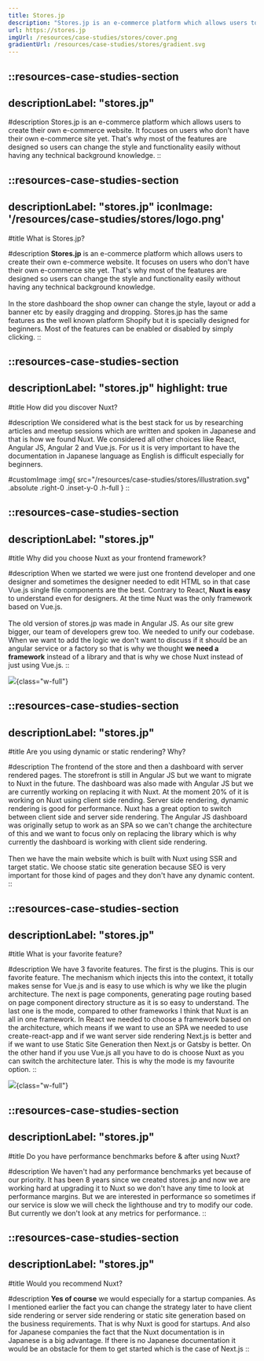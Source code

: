 ```yaml
---
title: Stores.jp
description: "Stores.jp is an e-commerce platform which allows users to create their own e-commerce website."
url: https://stores.jp
imgUrl: /resources/case-studies/stores/cover.png
gradientUrl: /resources/case-studies/stores/gradient.svg
---
```


::resources-case-studies-section
---
descriptionLabel: "stores.jp"
---

#description
Stores.jp is an e-commerce platform which allows users to create their own e-commerce website. It focuses on users who don't have their own e-commerce site yet. That's why most of the features are designed so users can change the style and functionality easily without having any technical background knowledge.
::

::resources-case-studies-section
---
descriptionLabel: "stores.jp"
iconImage: '/resources/case-studies/stores/logo.png'
---

#title
What is Stores.jp?

#description
**Stores.jp** is an e-commerce platform which allows users to create their own e-commerce website. It focuses on users who don't have their own e-commerce site yet. That's why most of the features are designed so users can change the style and functionality easily without having any technical background knowledge.
<br>
<br>
In the store dashboard the shop owner can change the style, layout or add a banner etc by easily dragging and dropping. Stores.jp has the same features as the well known platform Shopify but it is specially designed for beginners. Most of the features can be enabled or disabled by simply clicking.
::

::resources-case-studies-section
---
descriptionLabel: "stores.jp"
highlight: true
---

#title
How did you discover Nuxt?

#description
We considered what is the best stack for us by researching articles and meetup sessions which are written and spoken in Japanese and that is how we found Nuxt. We considered all other choices like React, Angular JS, Angular 2 and Vue.js. For us it is very important to have the documentation in Japanese language as English is difficult especially for beginners.

#customImage
:img{ src="/resources/case-studies/stores/illustration.svg" .absolute .right-0 .inset-y-0 .h-full }
::

::resources-case-studies-section
---
descriptionLabel: "stores.jp"
---

#title
Why did you choose Nuxt as your frontend framework?

#description
When we started we were just one frontend developer and one designer and sometimes the designer needed to edit HTML so in that case Vue.js single file components are the best. Contrary to React, **Nuxt is easy** to understand even for designers. At the time Nuxt was the only framework based on Vue.js.
<br>
<br>
The old version of stores.jp was made in Angular JS. As our site grew bigger, our team of developers grew too. We needed to unify our codebase. When we want to add the logic we don't want to discuss if it should be an angular service or a factory so that is why we thought **we need a framework** instead of a library and that is why we chose Nuxt instead of just using Vue.js.
::

![](/resources/case-studies/stores/section1.png){class="w-full"}

::resources-case-studies-section
---
descriptionLabel: "stores.jp"
---

#title
Are you using dynamic or static rendering? Why?

#description
The frontend of the store and then a dashboard with server rendered pages. The storefront is still in Angular JS but we want to migrate to Nuxt in the future. The dashboard was also made with Angular JS but we are currently working on replacing it with Nuxt. At the moment 20% of it is working on Nuxt using client side rending. Server side rendering, dynamic rendering is good for performance. Nuxt has a great option to switch between client side and server side rendering. The Angular JS dashboard was originally setup to work as an SPA so we can't change the architecture of this and we want to focus only on replacing the library which is why currently the dashboard is working with client side rendering.
<br><br>
Then we have the main website which is built with Nuxt using SSR and target static. We choose static site generation because SEO is very important for those kind of pages and they don't have any dynamic content.
::

::resources-case-studies-section
---
descriptionLabel: "stores.jp"
---

#title
What is your favorite feature?

#description
We have 3 favorite features. The first is the plugins. This is our favorite feature. The mechanism which injects this into the context, it totally makes sense for Vue.js and is easy to use which is why we like the plugin architecture. The next is page components, generating page routing based on page component directory structure as it is so easy to understand. The last one is the mode, compared to other frameworks I think that Nuxt is an all in one framework. In React we needed to choose a framework based on the architecture, which means if we want to use an SPA we needed to use create-react-app and if we want server side rendering Next.js is better and if we want to use Static Site Generation then Next.js or Gatsby is better. On the other hand if you use Vue.js all you have to do is choose Nuxt as you can switch the architecture later. This is why the mode is my favourite option.
::

![](/resources/case-studies/stores/section2.png){class="w-full"}

::resources-case-studies-section
---
descriptionLabel: "stores.jp"
---

#title
Do you have performance benchmarks before & after using Nuxt?

#description
We haven't had any performance benchmarks yet because of our priority. It has been 8 years since we created stores.jp and now we are working hard at upgrading it to Nuxt so we don't have any time to look at performance margins. But we are interested in performance so sometimes if our service is slow we will check the lighthouse and try to modify our code. But currently we don't look at any metrics for performance.
::

::resources-case-studies-section
---
descriptionLabel: "stores.jp"
---

#title
Would you recommend Nuxt?

#description
**Yes of course** we would especially for a startup companies. As I mentioned earlier the fact you can change the strategy later to have client side rendering or server side rendering or static site generation based on the business requirements. That is why Nuxt is good for startups. And also for Japanese companies the fact that the Nuxt documentation is in Japanese is a big advantage. If there is no Japanese documentation it would be an obstacle for them to get started which is the case of Next.js
::
